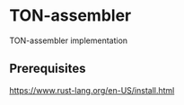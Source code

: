 # TON-assembler
TON-assembler implementation

## Prerequisites

https://www.rust-lang.org/en-US/install.html
